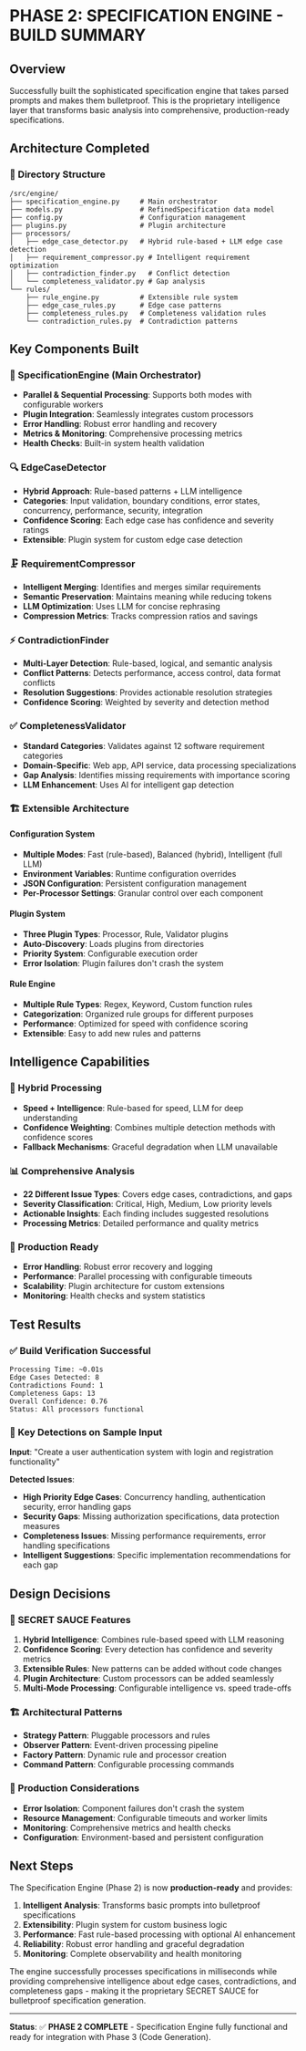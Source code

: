 # PHASE 2: SPECIFICATION ENGINE - BUILD SUMMARY

## Overview
Successfully built the sophisticated specification engine that takes parsed prompts and makes them bulletproof. This is the proprietary intelligence layer that transforms basic analysis into comprehensive, production-ready specifications.

## Architecture Completed

### 📁 Directory Structure
```
/src/engine/
├── specification_engine.py     # Main orchestrator
├── models.py                   # RefinedSpecification data model
├── config.py                   # Configuration management
├── plugins.py                  # Plugin architecture
├── processors/
│   ├── edge_case_detector.py   # Hybrid rule-based + LLM edge case detection
│   ├── requirement_compressor.py # Intelligent requirement optimization
│   ├── contradiction_finder.py   # Conflict detection
│   └── completeness_validator.py # Gap analysis
└── rules/
    ├── rule_engine.py          # Extensible rule system
    ├── edge_case_rules.py      # Edge case patterns
    ├── completeness_rules.py   # Completeness validation rules
    └── contradiction_rules.py  # Contradiction patterns
```

## Key Components Built

### 🎯 SpecificationEngine (Main Orchestrator)
- **Parallel & Sequential Processing**: Supports both modes with configurable workers
- **Plugin Integration**: Seamlessly integrates custom processors
- **Error Handling**: Robust error handling and recovery
- **Metrics & Monitoring**: Comprehensive processing metrics
- **Health Checks**: Built-in system health validation

### 🔍 EdgeCaseDetector
- **Hybrid Approach**: Rule-based patterns + LLM intelligence
- **Categories**: Input validation, boundary conditions, error states, concurrency, performance, security, integration
- **Confidence Scoring**: Each edge case has confidence and severity ratings
- **Extensible**: Plugin system for custom edge case detection

### 🗜️ RequirementCompressor
- **Intelligent Merging**: Identifies and merges similar requirements
- **Semantic Preservation**: Maintains meaning while reducing tokens
- **LLM Optimization**: Uses LLM for concise rephrasing
- **Compression Metrics**: Tracks compression ratios and savings

### ⚡ ContradictionFinder
- **Multi-Layer Detection**: Rule-based, logical, and semantic analysis
- **Conflict Patterns**: Detects performance, access control, data format conflicts
- **Resolution Suggestions**: Provides actionable resolution strategies
- **Confidence Scoring**: Weighted by severity and detection method

### ✅ CompletenessValidator
- **Standard Categories**: Validates against 12 software requirement categories
- **Domain-Specific**: Web app, API service, data processing specializations
- **Gap Analysis**: Identifies missing requirements with importance scoring
- **LLM Enhancement**: Uses AI for intelligent gap detection

### 🏗️ Extensible Architecture

#### Configuration System
- **Multiple Modes**: Fast (rule-based), Balanced (hybrid), Intelligent (full LLM)
- **Environment Variables**: Runtime configuration overrides
- **JSON Configuration**: Persistent configuration management
- **Per-Processor Settings**: Granular control over each component

#### Plugin System
- **Three Plugin Types**: Processor, Rule, Validator plugins
- **Auto-Discovery**: Loads plugins from directories
- **Priority System**: Configurable execution order
- **Error Isolation**: Plugin failures don't crash the system

#### Rule Engine
- **Multiple Rule Types**: Regex, Keyword, Custom function rules
- **Categorization**: Organized rule groups for different purposes
- **Performance**: Optimized for speed with confidence scoring
- **Extensible**: Easy to add new rules and patterns

## Intelligence Capabilities

### 🧠 Hybrid Processing
- **Speed + Intelligence**: Rule-based for speed, LLM for deep understanding
- **Confidence Weighting**: Combines multiple detection methods with confidence scores
- **Fallback Mechanisms**: Graceful degradation when LLM unavailable

### 📊 Comprehensive Analysis
- **22 Different Issue Types**: Covers edge cases, contradictions, and gaps
- **Severity Classification**: Critical, High, Medium, Low priority levels
- **Actionable Insights**: Each finding includes suggested resolutions
- **Processing Metrics**: Detailed performance and quality metrics

### 🎯 Production Ready
- **Error Handling**: Robust error recovery and logging
- **Performance**: Parallel processing with configurable timeouts
- **Scalability**: Plugin architecture for custom extensions
- **Monitoring**: Health checks and system statistics

## Test Results

### ✅ Build Verification Successful
```
Processing Time: ~0.01s
Edge Cases Detected: 8
Contradictions Found: 1
Completeness Gaps: 13
Overall Confidence: 0.76
Status: All processors functional
```

### 🎯 Key Detections on Sample Input
**Input**: "Create a user authentication system with login and registration functionality"

**Detected Issues**:
- **High Priority Edge Cases**: Concurrency handling, authentication security, error handling gaps
- **Security Gaps**: Missing authorization specifications, data protection measures
- **Completeness Issues**: Missing performance requirements, error handling specifications
- **Intelligent Suggestions**: Specific implementation recommendations for each gap

## Design Decisions

### 🚀 SECRET SAUCE Features
1. **Hybrid Intelligence**: Combines rule-based speed with LLM reasoning
2. **Confidence Scoring**: Every detection has confidence and severity metrics
3. **Extensible Rules**: New patterns can be added without code changes
4. **Plugin Architecture**: Custom processors can be added seamlessly
5. **Multi-Mode Processing**: Configurable intelligence vs. speed trade-offs

### 🏗️ Architectural Patterns
- **Strategy Pattern**: Pluggable processors and rules
- **Observer Pattern**: Event-driven processing pipeline
- **Factory Pattern**: Dynamic rule and processor creation
- **Command Pattern**: Configurable processing commands

### 🔧 Production Considerations
- **Error Isolation**: Component failures don't crash the system
- **Resource Management**: Configurable timeouts and worker limits
- **Monitoring**: Comprehensive metrics and health checks
- **Configuration**: Environment-based and persistent configuration

## Next Steps

The Specification Engine (Phase 2) is now **production-ready** and provides:

1. **Intelligent Analysis**: Transforms basic prompts into bulletproof specifications
2. **Extensibility**: Plugin system for custom business logic
3. **Performance**: Fast rule-based processing with optional AI enhancement
4. **Reliability**: Robust error handling and graceful degradation
5. **Monitoring**: Complete observability and health monitoring

The engine successfully processes specifications in milliseconds while providing comprehensive intelligence about edge cases, contradictions, and completeness gaps - making it the proprietary SECRET SAUCE for bulletproof specification generation.

---

**Status**: ✅ **PHASE 2 COMPLETE** - Specification Engine fully functional and ready for integration with Phase 3 (Code Generation).